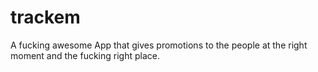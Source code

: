 trackem
=======

A fucking awesome App that gives promotions to the people at the right moment and the fucking right place.
